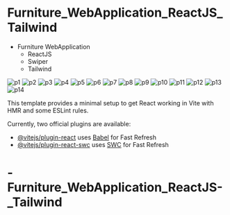 # Furniture_WebApplication_ReactJS_Tailwind


- Furniture WebApplication
  - ReactJS
  - Swiper
  - Tailwind

![p1](https://github.com/masudfcs1/Furniture_WebApplication_ReactJS_Tailwind/assets/57311382/c5584b12-1871-4f9d-b927-0da7cab9daf2)
![p2](https://github.com/masudfcs1/Furniture_WebApplication_ReactJS_Tailwind/assets/57311382/8663194a-27e0-4ff3-a69b-a36b69177f11)
![p3](https://github.com/masudfcs1/Furniture_WebApplication_ReactJS_Tailwind/assets/57311382/94db7244-a206-48f6-94f2-9c47044bab46)
![p4](https://github.com/masudfcs1/Furniture_WebApplication_ReactJS_Tailwind/assets/57311382/3acbff87-e7df-4fd0-8218-141efd23efbf)
![p5](https://github.com/masudfcs1/Furniture_WebApplication_ReactJS_Tailwind/assets/57311382/f4d39c5b-0821-474d-8a6e-32353131cb6a)
![p6](https://github.com/masudfcs1/Furniture_WebApplication_ReactJS_Tailwind/assets/57311382/03721a75-ac96-440c-86d6-c8ad9114144f)
![p7](https://github.com/masudfcs1/Furniture_WebApplication_ReactJS_Tailwind/assets/57311382/6af58440-43b8-4417-a9eb-cb9081cfa7c4)
![p8](https://github.com/masudfcs1/Furniture_WebApplication_ReactJS_Tailwind/assets/57311382/a9076de9-6e72-4fa1-91e8-2e7ba8c55722)
![p9](https://github.com/masudfcs1/Furniture_WebApplication_ReactJS_Tailwind/assets/57311382/f20c6ddd-e387-4f0e-9bfe-4edc27134c0e)
![p10](https://github.com/masudfcs1/Furniture_WebApplication_ReactJS_Tailwind/assets/57311382/92a572f6-2451-45ef-86cf-e47a795a4db3)
![p11](https://github.com/masudfcs1/Furniture_WebApplication_ReactJS_Tailwind/assets/57311382/4b74881a-ae8f-42c7-b4c8-718dca44aae5)
![p12](https://github.com/masudfcs1/Furniture_WebApplication_ReactJS_Tailwind/assets/57311382/773ca112-0e1b-4743-b0ae-3fb40084c826)
![p13](https://github.com/masudfcs1/Furniture_WebApplication_ReactJS_Tailwind/assets/57311382/40151f6c-71ea-437a-be41-ce19ae59c336)
![p14](https://github.com/masudfcs1/Furniture_WebApplication_ReactJS_Tailwind/assets/57311382/fac80769-854c-4ea8-b478-8504a43f7e91)

This template provides a minimal setup to get React working in Vite with HMR and some ESLint rules.

Currently, two official plugins are available:

- [@vitejs/plugin-react](https://github.com/vitejs/vite-plugin-react/blob/main/packages/plugin-react/README.md) uses [Babel](https://babeljs.io/) for Fast Refresh
- [@vitejs/plugin-react-swc](https://github.com/vitejs/vite-plugin-react-swc) uses [SWC](https://swc.rs/) for Fast Refresh

# -Furniture_WebApplication_ReactJS-\_Tailwind
